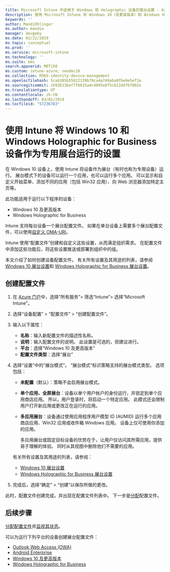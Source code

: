 ```yaml
---
title: Microsoft Intune 中适用于 Windows 和 Holographic 设备的展台设置 - Azure | Microsoft Docs
description: 使用 Microsoft Intune 将 Windows 10（及更高版本）和 Windows Holographic for Business 设备配置为单应用和多应用展台、自定义开始菜单、添加应用、显示任务栏，以及配置 Web 浏览器。
keywords: ''
author: MandiOhlinger
ms.author: mandia
manager: dougeby
ms.date: 01/22/2019
ms.topic: conceptual
ms.prod: ''
ms.service: microsoft-intune
ms.technology: ''
ms.suite: ems
search.appverid: MET150
ms.custom: intune-azure; seodec18
ms.collection: M365-identity-device-management
ms.openlocfilehash: 5cab385b55022139b79ca4a749aba0fbe9e5ef3a
ms.sourcegitcommit: cb93613bef7f6015a4c4095e875cb12dd76f002e
ms.translationtype: HT
ms.contentlocale: zh-CN
ms.lasthandoff: 03/02/2019
ms.locfileid: "57236783"
---
```

# <a name="windows-10-and-windows-holographic-for-business-device-settings-to-run-as-a-dedicated-kiosk-using-intune"></a>使用 Intune 将 Windows 10 和 Windows Holographic for Business 设备作为专用展台运行的设置

在 Windows 10 设备上，使用 Intune 将设备作为展台（有时也称为专用设备）运行。 展台模式下的设备可以运行一个应用，也可以运行多个应用。 可以显示和自定义开始菜单、添加不同的应用（包括 Win32 应用）、向 Web 浏览器添加特定主页等。 

此功能适用于运行以下程序的设备：

- Windows 10 及更高版本
- Windows Holographic for Business

Intune 支持每台设备一个展台配置文件。 如果在单台设备上需要多个展台配置文件，可以使用[自定义 OMA-URI](custom-settings-windows-10.md)。

Intune 使用“配置文件”创建和自定义这些设置，从而满足组织需求。 在配置文件中添加这些功能后，将这些设置推送或部署到组织中的组。

本文介绍了如何创建设备配置文件。 有关所有设置及其用途的列表，请参阅 [Windows 10 展台设置](kiosk-settings-windows.md)和 [Windows Holographic for Business 展台设置](kiosk-settings-holographic.md)。

## <a name="create-the-profile"></a>创建配置文件

1. 在 [Azure 门户](https://portal.azure.com)中，选择“所有服务”> 筛选“Intune”> 选择“Microsoft Intune”。
2. 选择“设备配置” > “配置文件” > “创建配置文件”。
3. 输入以下属性：

   - **名称**：输入新配置文件的描述性名称。
   - **说明**：输入配置文件的说明。 此设置是可选的，但建议进行。
   - **平台**：选择“Windows 10 及更高版本”
   - **配置文件类型**：选择“展台”

4. 选择“设置”中的“展台模式”。 “展台模式”标识策略支持的展台模式类型。 选项包括：

    - **未配置**（默认）：策略不会启用展台模式。
    - **单个应用、全屏展台**：设备以单个用户帐户的身份运行，并锁定到单个应用商店应用。 所以，用户登录时，将启动一个特定应用。 此模式还会限制用户打开新应用或更改正在运行的应用。
    - **多应用展台**：设备通过使用应用程序用户模型 ID (AUMID) 运行多个应用商店应用、Win32 应用或收件箱 Windows 应用。 设备上仅可使用你添加的应用。

        多应用展台或固定目标设备的优势在于，让用户仅访问其所需应用，提供易于理解的体验。 同时从其视图中删除他们不需要的应用。

    有关所有设置及其用途的列表，请参阅：
      - [Windows 10 展台设置](kiosk-settings-windows.md)
      - [Windows Holographic for Business 展台设置](kiosk-settings-holographic.md)

5. 完成后，选择“确定” > “创建”以保存所做的更改。 

此时，配置文件创建完成，并出现在配置文件列表中。 下一步是[分配](device-profile-assign.md)配置文件。

## <a name="next-steps"></a>后续步骤

[分配配置文件](device-profile-assign.md)并[监视其状态](device-profile-monitor.md)。

可以为运行下列平台的设备创建展台配置文件：
- [Outlook Web Access (OWA)](device-restrictions-android.md#kiosk)
- [Android Enterprise](device-restrictions-android-for-work.md#dedicated-device-settings)
- [Windows 10 及更高版本](kiosk-settings-windows.md)
- [Windows Holographic for Business](kiosk-settings-holographic.md)
